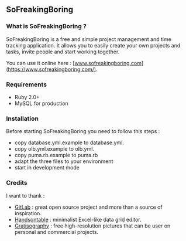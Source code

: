 ## SoFreakingBoring

### What is SoFreakingBoring ?

SoFreakingBoring is a free and simple project management and time tracking application. It allows you to easily create your own projects and tasks, invite people and start working together.

You can use it online here : [www.sofreakingboring.com](https://www.sofreakingboring.com/).

### Requirements

* Ruby 2.0+
* MySQL for production

### Installation

Before starting SoFreakingBoring you need to follow this steps :

* copy database.yml.example to database.yml. 
* copy olb.yml.example to olb.yml.
* copy puma.rb.example to puma.rb
* adapt the three files to your environment
* start in development mode

### Credits

I want to thank :

* [GitLab](https://gitlab.com/) : great open source project and more than a source of inspiration.
* [Handsontable](http://handsontable.com/) : minimalist Excel-like data grid editor.
* [Gratisography](http://gratisography.com/) : free high-resolution pictures that can be user on personal and commercial projects.
